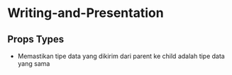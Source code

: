 # Writing-and-Presentation

## **Props Types**
- Memastikan tipe data yang dikirim dari parent ke child adalah tipe data yang sama
